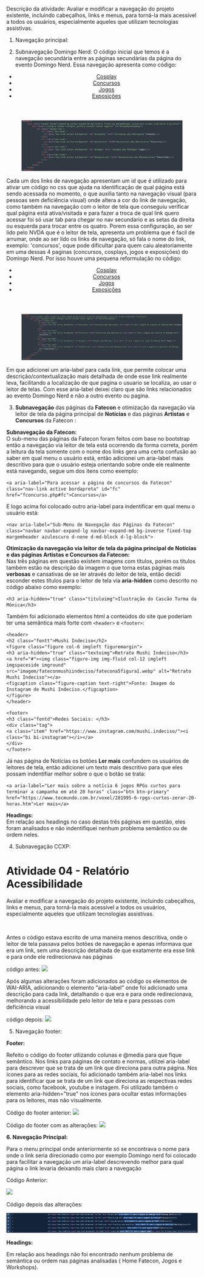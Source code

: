 Descrição da atividade: Avaliar e modificar a navegação do projeto existente, incluindo cabeçalhos, links e menus, para torná-la mais acessível a todos os usuários, especialmente 
aqueles que utilizam tecnologias assistivas.

1. Navegação principal:

2. Subnavegação Domingo Nerd:
O código inicial que temos é a navegação secundária entre as páginas secundárias da página do evento Domingo Nerd. Essa navegação apresenta como código:

<header>
    <nav class="navbar navbar-expand-lg navbar-expand-md bg-inverse fixed-top margemheader azulescuro d-none d-md-block d-lg-block">
        <div class="collapse navbar-collapse justify-content-center negrito" id="navbarNavDropdown">
            <ul class="navbar-nav">
                <li class="nav-item">
                  <a class="nav-link active bordapreta" id="dncosplay" href="dncosplay.php #dncosplay">Cosplay</a>
                </li>
                <li class="nav-item">
                  <a class="nav-link active bordapreta" id="dnconcurso" href="dnconcursos.php #dnconcurso">Concursos</a>
                </li>
                <li class="nav-item">
                  <a class="nav-link active bordapreta" id="dnjogos" href="dnjogos.php #dnjogos">Jogos</a>
                </li>
                <li class="nav-item">
                  <a class="nav-link active bordapreta" id="dnexposicoes" href="dnexposicoes.php #dnexposicoes">Exposições</a>
                </li>
            </ul>
        </div>
    </nav>
</header>
<figure class="centropagina margem3">
    <img src="imagem/include_dn_antes.png" alt="imagem mostrando o código do subnav do Domingo Nerd, antes das alterações">
</figure>
Cada um dos links de navegação apresentam um id que é utilizado para ativar um código no css que ajuda na identificação de qual página está sendo acessada no momento, o que auxilia tanto na navegação visual (para pessoas sem deficiência visual) onde altera a cor do link de navegação, como também na navegação com o leitor de tela que conseguiu verificar qual página está ativa/visitada e para fazer a troca de qual link quero acessar foi só usar tab para chegar no nav secundario e as setas da direita ou esquerda para trocar entre os quatro.
Porem essa configuração, ao ser lido pelo NVDA que é o leitor de tela, apresenta um problema que é facil de arrumar, onde ao ser lido os links de navegação, só fala o nome do link, exemplo: 'concursos', oque pode dificultar para quem caiu aleatoriamente em uma dessas 4 paginas (concursos, cosplays, jogos e exposições) do Domingo Nerd. Por isso houve uma pequena reformulação no código:

<header>
    <nav class="navbar navbar-expand-lg navbar-expand-md bg-inverse fixed-top margemheader azulescuro d-none d-md-block d-lg-block">
        <div class="collapse navbar-collapse justify-content-center negrito" id="navbarNavDropdown">
            <ul class="navbar-nav">
                <li class="nav-item">
                  <a class="nav-link active bordapreta" id="dncosplay" href="dncosplay.php #dncosplay" aria-label="Ir para a pagina de cosplays do Domingo Nerd">Cosplay</a>
                </li>
                <li class="nav-item">
                  <a class="nav-link active bordapreta" id="dnconcurso" href="dnconcursos.php #dnconcurso" aria-label="Ir para a pagina dos concuros do Domingo Nerd">Concursos</a>
                </li>
                <li class="nav-item">
                  <a class="nav-link active bordapreta" id="dnjogos" href="dnjogos.php #dnjogos" aria-label="Ir para a pagina dos jogos do Domingo Nerd">Jogos</a>
                </li>
                <li class="nav-item">
                  <a class="nav-link active bordapreta" id="dnexposicoes" href="dnexposicoes.php #dnexposicoes" aria-label="Ir para a pagina de exposições do Domingo Nerd">Exposições</a>
                </li>
            </ul>
        </div>
    </nav>
</header>
<figure class="centropagina margem3">
    <img src="imagem/include_dn_depois.png" alt="imagem mostrando o código do subnav do Domingo Nerd, depois das alterações">
</figure>
Em que adicionei um aria-label para cada link, que permite colocar uma descrição/contextualização mais detalhada de onde esse link realmente leva, facilitando a localização de que pagina o usuario se localiza, ao usar o leitor de telas. Com esse aria-label deixei claro que são links relacionados ao evento Domingo Nerd e não a outro evento ou pagina.

3. **Subnavegação** das páginas da **Fatecon** e otimização da navegação via leitor de tela da página principal de **Notícias** e das páginas **Artistas** e **Concursos** da Fatecon :

**Subnavegação da Fatecon:**<br> O sub-menu das páginas da Fatecon foram feitos com base no bootstrap então a navegação via leitor de tela está ocorrendo da forma correta, porém a leitura da tela somente com o nome dos links gera uma certa confusão ao saber em qual menu o usuário está, então adicionei um aria-label mais descritivo para que o usuário esteja orientando sobre onde ele realmente está navegando, segue um dos itens como exemplo:<br>
```
<a aria-label="Para acessar a página de concursos da Fatecon" class="nav-link active bordapreta" id="fc" href="fconcurso.php#fc">Concursos</a>
```
E logo acima foi colocado outro aria-label para indentificar em qual menu o usuário está: 
```
<nav aria-label="Sub-Menu de Navegação das Páginas da Fatecon"  class="navbar navbar-expand-lg navbar-expand-md bg-inverse fixed-top margemheader azulescuro d-none d-md-block d-lg-block">
```
**Otimização da navegação via leitor de tela da página principal de **Notícias** e das páginas **Artistas** e **Concursos** da Fatecon:**<br>
Nas três páginas em questão existem imagens com títulos, porém os titulos também estão na descrição da imagem o que torna estas páginas mais **verbosas** e cansativas de se ler através do leitor de tela, então decidi esconder estes títulos para o leitor de tela via **aria-hidden** como descrito no código abaixo como exemplo: 
```
<h3 aria-hidden="true" class="tituloimg">Ilustração do Cascão Turma da Mônica</h3>
```
Também foi adicionado elementos html a conteúdos do site que poderiam ter uma semântica mais forte com `<header>` e `<footer>`:
```
<header>
<h2 class="fontt">Mushi Indeciso</h2>
<figure class="figure col-6 imgleft figuremargin">
<h3 aria-hidden="true" class="textoimg">Retrato Mushi Indeciso</h3> 
<a href="#"><img class="figure-img img-fluid col-12 imgleft imgspaceside imground" src="imagem/fateconmushiindeciso/fatecona5figura1.webp" alt="Retrato Mushi Indeciso"></a>
<figcaption class="figure-caption text-right">Fonte: Imagem do Instagram de Mushi Indeciso.</figcaption>
</figure>
</header>
```
```
<footer>
<h3 class="fontd">Redes Sociais: </h3>
<div class="tag">
<a class="item" href="https://www.instagram.com/mushi.indeciso/"><i class="bi bi-instagram"></i></a>
</div>
</footer>
```
Já nas página de Notícias os botões **Ler mais** confundem os usuários de leitores de tela, então adicionei um texto mais descritivo para que eles possam indentifiar melhor sobre o que o botão se trata: <br>
```
<a aria-label="Ler mais sobre a notícia 6 jogos RPGs curtos para terminar a campanha em até 20 horas" class="btn btn-primary" href="https://www.tecmundo.com.br/voxel/281995-6-rpgs-curtos-zerar-20-horas.htm">Ler mais</a>
```
**Headings:**<br>
Em relação aos headings no caso destas três páginas em questão, eles foram analisados e não indentifiquei nenhum problema semântico ou de ordem neles.

4. Subnavegação CCXP:
<h1>Atividade 04 - Relatório Acessibilidade</h1>

<p>Avaliar e modificar a navegação do projeto existente, incluindo cabeçalhos, links e menus, para torná-la mais acessível a todos os usuários, especialmente aqueles que utilizam tecnologias assistivas.</p><br>
<p>Antes o código estava escrito de uma maneira menos descritiva, onde o leitor de tela passava pelos botões de navegação e apenas informava que era um link, sem uma descrição detalhada de que exatamente era esse link e para onde ele redirecionava nas páginas</p>

 código antes:
 <img src="https://github.com/eiJack/ACESS-S2-2024-PacatosPinguinsPiratasDoDesertoProibido/blob/019695841454f0a8a8a2eb787594b47a81d8b51e/atividade_04/ccxp_nav_antes.png">

 <p>Após algumas alterações foram adicionados ao código os elementos de WAI-ARIA, adicionando o elemento "aria-label" onde foi adicionado uma descrição para cada link, detalhando o que era e para onde redirecionava, melhorando a acessibilidade pelo leitor de tela e para pessoas com deficiência visual</p>

 código depois:
 <img src="https://github.com/eiJack/ACESS-S2-2024-PacatosPinguinsPiratasDoDesertoProibido/blob/019695841454f0a8a8a2eb787594b47a81d8b51e/atividade_04/ccxp_nav_depois.png">

 
5. Navegação footer:
   
**Footer:**

Refeito o código do footer utlizando colunas e  @media para que fique semântico.
Nos links para páginas de contato e normas, utilizei aria-label para descrever que se trata de um link que direciona para outra página.
Nos ícones para as redes sociais, foi adicionado também aria-label nos links para identificar que se trata de um link que direciona as respectivas redes sociais, como facebook, youtube e instagem. Foi utilizado também o elemento aria-hidden="true" nos ícones para ocultar estas informações para os leitores, mas não visualmente.

Código do footer anterior:
<img src="https://github.com/eiJack/ACESS-S2-2024-PacatosPinguinsPiratasDoDesertoProibido/blob/4e6b5644598fa1c30105aa88adebb28c64c5082f/atividade_04/footer_anterior.jpg">

Código do footer com as alterações:
<img src="https://github.com/eiJack/ACESS-S2-2024-PacatosPinguinsPiratasDoDesertoProibido/blob/4e6b5644598fa1c30105aa88adebb28c64c5082f/atividade_04/footer_novo.jpg">

**6\. Navegação Principal:** 

Para o menu principal onde anteriormente só se encontrava o nome para onde o link seria direcionado como por exemplo Domingo nerd foi colocado para facilitar a navegação um aria-label descrevendo melhor para qual página o link levaria  deixando mais claro a navegação 

Código Anterior: 

<img src="https://github.com/eiJack/ACESS-S2-2024-PacatosPinguinsPiratasDoDesertoProibido/blob/4e6b5644598fa1c30105aa88adebb28c64c5082f/atividade_04/Menu_Princiapl_sem_Aria-Label.png">

Código depois das alterações:

<img src="https://github.com/eiJack/ACESS-S2-2024-PacatosPinguinsPiratasDoDesertoProibido/blob/ed9c623c98bb31c451f728af44c74587f827e22b/relatorios/imagem/Menu_Principal_com_Aria-Label.png">

**Headings:**

Em relação aos headings não foi encontrado nenhum problema de semântica ou ordem nas páginas analisadas ( Home Fatecon, Jogos e Workshops).